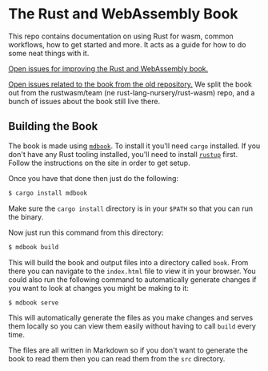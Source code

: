 # The Rust and WebAssembly Book

This repo contains documentation on using Rust for wasm, common workflows, how
to get started and more. It acts as a guide for how to do some neat things with
it.

[Open issues for improving the Rust and WebAssembly book.][book-issues]

[Open issues related to the book from the old repository.][legacy-book-issues]
We split the book out from the rustwasm/team (ne rust-lang-nursery/rust-wasm)
repo, and a bunch of issues about the book still live there.

[book-issues]: https://github.com/rustwasm/book/issues
[legacy-book-issues]: https://github.com/issues?utf8=%E2%9C%93&q=is%3Aissue+archived%3Afalse+user%3Arustwasm+label%3Abook+is%3Aopen+

## Building the Book

The book is made using [`mdbook`][mdbook]. To install it you'll need `cargo`
installed. If you don't have any Rust tooling installed, you'll need to install
[`rustup`][rustup] first. Follow the instructions on the site in order to get
setup.

Once you have that done then just do the following:

```bash
$ cargo install mdbook
```

Make sure the `cargo install` directory is in your `$PATH` so that you can run
the binary.

Now just run this command from this directory:

```bash
$ mdbook build
```

This will build the book and output files into a directory called `book`. From
there you can navigate to the `index.html` file to view it in your browser. You
could also run the following command to automatically generate changes if you
want to look at changes you might be making to it:

```bash
$ mdbook serve
```

This will automatically generate the files as you make changes and serves them
locally so you can view them easily without having to call `build` every time.

The files are all written in Markdown so if you don't want to generate the book
to read them then you can read them from the `src` directory.

[mdbook]: https://github.com/rust-lang-nursery/mdBook
[rustup]: https://github.com/rust-lang-nursery/rustup.rs/
